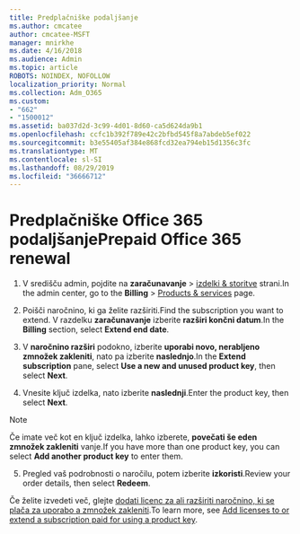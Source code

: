 ```yaml
---
title: Predplačniške podaljšanje
ms.author: cmcatee
author: cmcatee-MSFT
manager: mnirkhe
ms.date: 4/16/2018
ms.audience: Admin
ms.topic: article
ROBOTS: NOINDEX, NOFOLLOW
localization_priority: Normal
ms.collection: Adm_O365
ms.custom:
- "662"
- "1500012"
ms.assetid: ba037d2d-3c99-4d01-8d60-ca5d624da9b1
ms.openlocfilehash: ccfc1b392f789e42c2bfbd545f8a7abdeb5ef022
ms.sourcegitcommit: b3e55405af384e868fcd32ea794eb15d1356c3fc
ms.translationtype: MT
ms.contentlocale: sl-SI
ms.lasthandoff: 08/29/2019
ms.locfileid: "36666712"
---
```

# <a name="prepaid-office-365-renewal"></a><span data-ttu-id="777d1-102">Predplačniške Office 365 podaljšanje</span><span class="sxs-lookup"><span data-stu-id="777d1-102">Prepaid Office 365 renewal</span></span>

1. <span data-ttu-id="777d1-103">V središču admin, pojdite na **zaračunavanje** \> [izdelki & storitve](https://go.microsoft.com/fwlink/p/?linkid=842054) strani.</span><span class="sxs-lookup"><span data-stu-id="777d1-103">In the admin center, go to the **Billing** \> [Products & services](https://go.microsoft.com/fwlink/p/?linkid=842054) page.</span></span>

2. <span data-ttu-id="777d1-104">Poišči naročnino, ki ga želite razširiti.</span><span class="sxs-lookup"><span data-stu-id="777d1-104">Find the subscription you want to extend.</span></span> <span data-ttu-id="777d1-105">V razdelku **zaračunavanje** izberite **razširi končni datum**.</span><span class="sxs-lookup"><span data-stu-id="777d1-105">In the **Billing** section, select **Extend end date**.</span></span>

3. <span data-ttu-id="777d1-106">V **naročnino razširi** podokno, izberite **uporabi novo, nerabljeno zmnožek zakleniti**, nato pa izberite **naslednjo**.</span><span class="sxs-lookup"><span data-stu-id="777d1-106">In the **Extend subscription** pane, select **Use a new and unused product key**, then select **Next**.</span></span>

4. <span data-ttu-id="777d1-107">Vnesite ključ izdelka, nato izberite **naslednji**.</span><span class="sxs-lookup"><span data-stu-id="777d1-107">Enter the product key, then select **Next**.</span></span>

> [!NOTE]
> <span data-ttu-id="777d1-108">Če imate več kot en ključ izdelka, lahko izberete, **povečati še eden zmnožek zakleniti** vanje.</span><span class="sxs-lookup"><span data-stu-id="777d1-108">If you have more than one product key, you can select **Add another product key** to enter them.</span></span>

5. <span data-ttu-id="777d1-109">Pregled vaš podrobnosti o naročilu, potem izberite **izkoristi**.</span><span class="sxs-lookup"><span data-stu-id="777d1-109">Review your order details, then select **Redeem**.</span></span>

<span data-ttu-id="777d1-110">Če želite izvedeti več, glejte [dodati licenc za ali razširiti naročnino, ki se plača za uporabo a zmnožek zakleniti](https://docs.microsoft.com/office365/admin/misc/add-licenses-using-product-key).</span><span class="sxs-lookup"><span data-stu-id="777d1-110">To learn more, see [Add licenses to or extend a subscription paid for using a product key](https://docs.microsoft.com/office365/admin/misc/add-licenses-using-product-key).</span></span>